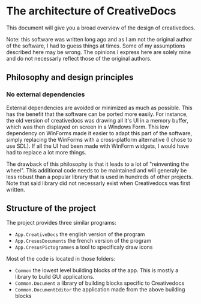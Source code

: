 # The architecture of CreativeDocs

This document will give you a broad overview of the design of creativedocs.

Note: this software was written long ago and as I am not the original author of the software, I had to guess things at times. Some of my assumptions described here may be wrong. The opinions I express here are solely mine and do not necessarly reflect those of the original authors.

## Philosophy and design principles

### No external dependencies

External dependencies are avoided or minimized as much as possible. This has the benefit that the software can be ported more easily. For instance, the old version of creativedocs was drawing all it's UI in a memory buffer, which was then displayed on screen in a Windows Form. This low dependency on WinForms made it easier to adapt this part of the software, simply replacing the WinForms with a cross-platform alternative (I chose to use SDL). If all the UI had been made with WinForm widgets, I would have had to replace a lot more things.

The drawback of this philosophy is that it leads to a lot of "reinventing the wheel". This additional code needs to be maintained and will generaly be less robust than a popular library that is used in hundreds of other projects. Note that said library did not necessarly exist when Creativedocs was first written.


## Structure of the project

The project provides three similar programs:
- `App.CreativeDocs` the english version of the program
- `App.CresusDocuments` the french version of the program
- `App.CresusPictogrammes` a tool to specificaly draw icons

Most of the code is located in those folders:
- `Common` the lowest level building blocks of the app. This is mostly a library to build GUI applications.
- `Common.Document` a library of building blocks specific to Creativedocs
- `Common.DocumentEditor` the application made from the above building blocks
